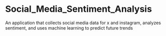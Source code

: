 # Social_Media_Sentiment_Analysis
An application that collects social media data for x and instagram, analyzes sentiment, and uses machine learning to predict future trends
